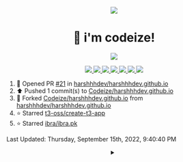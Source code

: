 <p align="center">
    <img src="https://avatars.githubusercontent.com/u/63158950?s=400&u=dd76c829ae30921e131dcbe7c830dc368e2d6e8a&v=4" />
</p>

<h1 align="center">
    👋 i'm codeize!
</h1>

<p align="center">
  <a href="https://skillicons.dev">
    <img align="center" src="https://skillicons.dev/icons?i=discord,bots,ts,nodejs,mongodb,react" />
  </a>
</p>

<p align="center">
  <a href="https://discord.com/users/668423998777982997">
    <img src="https://nocache.advaith.workers.dev?url=https://img.shields.io/endpoint?url=https://dev.discordprofiles.me/api/badge/status/668423998777982997?simple=true" />
    <img src="https://nocache.advaith.workers.dev?url=https://img.shields.io/endpoint?url=https://dev.discordprofiles.me/api/badge/vscode/668423998777982997" />
    <img src="https://nocache.advaith.workers.dev?url=https://img.shields.io/endpoint?url=https://dev.discordprofiles.me/api/badge/playing/668423998777982997" />
    <img src="https://nocache.advaith.workers.dev?url=https://img.shields.io/endpoint?url=https://dev.discordprofiles.me/api/badge/spotify/668423998777982997" />
    <img src="https://komarev.com/ghpvc/?username=codeize" />
    <img src="https://hits.link/hits?url=https%3A%2F%2Fgithub.com%2FCodeize" />
    <a href="https://discord.gg/ZsJnSxHdgD"><img src="https://invidget.switchblade.xyz/ZsJnSxHdgD" /></a>
  </a>
</p>

<!--RECENT_ACTIVITY:start-->
1. 💪 Opened PR [#21](https://github.com/harshhhdev/harshhhdev.github.io/pull/21) in [harshhhdev/harshhhdev.github.io](https://github.com/harshhhdev/harshhhdev.github.io)
2. ⬆️ Pushed 1 commit(s) to [Codeize/harshhhdev.github.io](https://github.com/Codeize/harshhhdev.github.io)
3. 🔱 Forked [Codeize/harshhhdev.github.io](https://github.com/Codeize/harshhhdev.github.io) from [harshhhdev/harshhhdev.github.io](https://github.com/harshhhdev/harshhhdev.github.io)
4. ⭐ Starred [t3-oss/create-t3-app](https://github.com/t3-oss/create-t3-app)
5. ⭐ Starred [ibra/ibra.pk](https://github.com/ibra/ibra.pk)
<!--RECENT_ACTIVITY:end-->

<!--RECENT_ACTIVITY:last_update-->
Last Updated: Thursday, September 15th, 2022, 9:40:40 PM
<!--RECENT_ACTIVITY:last_update_end-->

<details align="center">
  <summary></summary>
  <a href="https://spotify-github-profile.vercel.app/api/view?uid=av3h9dhe0rlwk1wi7e5f9mwhg&redirect=true">
    <img alt="spotify github profile" src="https://spotify-github-profile.vercel.app/api/view?uid=av3h9dhe0rlwk1wi7e5f9mwhg&cover_image=true&theme=compact">
  </a>
</details>
